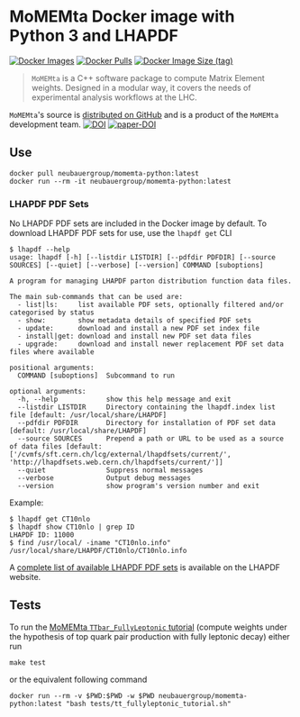 # MoMEMta Docker image with Python 3 and LHAPDF

[![Docker Images](https://github.com/Neubauer-Group/momemta-python/actions/workflows/docker.yml/badge.svg?branch=main)](https://github.com/Neubauer-Group/momemta-python/actions/workflows/docker.yml?query=branch%3Amain+)
[![Docker Pulls](https://img.shields.io/docker/pulls/neubauergroup/momemta-python)](https://hub.docker.com/r/neubauergroup/momemta-python)
[![Docker Image Size (tag)](https://img.shields.io/docker/image-size/neubauergroup/momemta-python/latest)](https://hub.docker.com/r/neubauergroup/momemta-python/tags?name=latest)

> `MoMEMta` is a C++ software package to compute Matrix Element weights. Designed in a modular way, it covers the needs of experimental analysis workflows at the LHC.

`MoMEMta`'s source is [distributed on GitHub](https://github.com/MoMEMta/MoMEMta) and is a product of the `MoMEMta` development team.
[![DOI](https://zenodo.org/badge/DOI/10.5281/zenodo.1250697.svg)](https://doi.org/10.5281/zenodo.1250697)
[![paper-DOI](https://zenodo.org/badge/DOI/10.1140/epjc/s10052-019-6635-5.svg)](https://doi.org/10.1140/epjc/s10052-019-6635-5)


## Use

```
docker pull neubauergroup/momemta-python:latest
docker run --rm -it neubauergroup/momemta-python:latest
```

### LHAPDF PDF Sets

No LHAPDF PDF sets are included in the Docker image by default.
To download LHAPDF PDF sets for use, use the `lhapdf get` CLI

```
$ lhapdf --help
usage: lhapdf [-h] [--listdir LISTDIR] [--pdfdir PDFDIR] [--source SOURCES] [--quiet] [--verbose] [--version] COMMAND [suboptions]

A program for managing LHAPDF parton distribution function data files.

The main sub-commands that can be used are:
  - list|ls:     list available PDF sets, optionally filtered and/or categorised by status
  - show:        show metadata details of specified PDF sets
  - update:      download and install a new PDF set index file
  - install|get: download and install new PDF set data files
  - upgrade:     download and install newer replacement PDF set data files where available

positional arguments:
  COMMAND [suboptions]  Subcommand to run

optional arguments:
  -h, --help            show this help message and exit
  --listdir LISTDIR     Directory containing the lhapdf.index list file [default: /usr/local/share/LHAPDF]
  --pdfdir PDFDIR       Directory for installation of PDF set data [default: /usr/local/share/LHAPDF]
  --source SOURCES      Prepend a path or URL to be used as a source of data files [default: ['/cvmfs/sft.cern.ch/lcg/external/lhapdfsets/current/', 'http://lhapdfsets.web.cern.ch/lhapdfsets/current/']]
  --quiet               Suppress normal messages
  --verbose             Output debug messages
  --version             show program's version number and exit
```

Example:

```
$ lhapdf get CT10nlo
$ lhapdf show CT10nlo | grep ID
LHAPDF ID: 11000
$ find /usr/local/ -iname "CT10nlo.info"
/usr/local/share/LHAPDF/CT10nlo/CT10nlo.info
```

A [complete list of available LHAPDF PDF sets](https://lhapdf.hepforge.org/pdfsets.html) is available on the LHAPDF website.

## Tests

To run the [MoMEMta `TTbar_FullyLeptonic` tutorial](https://github.com/MoMEMta/Tutorials/tree/v1.0.0) (compute weights under the hypothesis of top quark pair production with fully leptonic decay) either run

```
make test
```

or the equivalent following command

```
docker run --rm -v $PWD:$PWD -w $PWD neubauergroup/momemta-python:latest "bash tests/tt_fullyleptonic_tutorial.sh"
```
